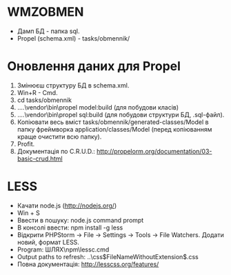 # WMZOBMEN
* Дамп БД - папка sql.
* Propel (schema.xml) - tasks/obmennik/

# Оновлення даних для Propel
1. Змінюєш структуру БД в schema.xml.
2. Win+R - Cmd.
3. cd tasks/obmennik
5. ..\..\vendor\bin\propel model:build (для побудови класів)
6. ..\..\vendor\bin\propel sql:build (для побудови структури БД, .sql-файл).
7. Копіювати весь вміст tasks/obmennik/generated-classes/Model в папку фреймворка application/classes/Model (перед копіюванням краще очистити всю папку).
8. Profit.
9. Документація по C.R.U.D.: http://propelorm.org/documentation/03-basic-crud.html

# LESS
* Качати node.js (http://nodejs.org/)
* Win + S
* Ввести в пошуку: node.js command prompt 
* В консолі ввести: npm install -g less
* Відкрити PHPStorm -> File -> Settings -> Tools -> File Watchers. Додати новий, формат LESS. 
* Program: ШЛЯХ\npm\lessc.cmd
* Output paths to refresh: ..\css\$FileNameWithoutExtension$.css
* Повна документація: http://lesscss.org/features/
